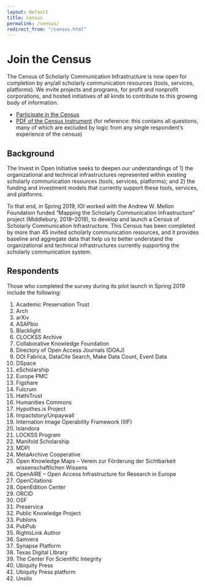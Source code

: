 ```yaml
---
layout: default
title: Census
permalink: /census/
redirect_from: "/census.html"
---
```


# Join the Census
The Census of Scholarly Communication Infrastructure is now open for completion by any/all scholarly communication resources (tools, services, platforms). We invite projects and programs, for profit and nonprofit corporations, and hosted initiatives of all kinds to contribute to this growing body of information.
* [Participate in the Census](https://www.surveymonkey.com/r/Census2019)
* [PDF of the Census Instrument](https://educopia.org/wp-content/uploads/2019/05/Census_2019_Open05132019.pdf) (for reference: this contains all questions, many of which are excluded by logic from any single respondent’s experience of the census)

## Background
The Invest in Open Initiative seeks to deepen our understandings of 1) the organizational and technical infrastructures represented within existing scholarly communication resources (tools, services, platforms); and 2) the funding and investment models that currently support these tools, services, and platforms.

To that end, in Spring 2019, IOI worked with the Andrew W. Mellon Foundation funded “Mapping the Scholarly Communication Infrastructure” project (Middlebury, 2018&ndash;2019), to develop and launch a Census of Scholarly Communication Infrastructure. This Census has been completed by more than 45 invited scholarly communication resources, and it provides baseline and aggregate data that help us to better understand the organizational and technical infrastructures currently supporting the scholarly communication system.

## Respondents
Those who completed the survey during its pilot launch in Spring 2019 include the following:
1. Academic Preservation Trust
1. Arch
1. arXiv
1. ASAPbio
1. Blacklight
1. CLOCKSS Archive
1. Collaborative Knowledge Foundation
1. Directory of Open Access Journals (DOAJ)
1. DOI Fabrica, DataCite Search, Make Data Count, Event Data
1. DSpace
1. eScholarship
1. Europe PMC
1. Figshare
1. Fulcrum
1. HathiTrust
1. Humanities Commons
1. Hypothes.is Project
1. Impactstory/Unpaywall
1. Internation Image Operability Framework (IIIF)
1. Islandora
1. LOCKSS Program
1. Manifold Scholarship
1. MDPI
1. MetaArchive Cooperative
1. Open Knowledge Maps – Verein zur Förderung der Sichtbarkeit wissenschaftlichen Wissens
1. OpenAIRE – Open Access Infrastructure for Research in Europe
1. OpenCitations
1. OpenEdition Center
1. ORCID
1. OSF
1. Preservica
1. Public Knowledge Project
1. Publons
1. PubPub
1. RightsLink Author
1. Samvera
1. Synapse Platform
1. Texas Digital LIbrary
1. The Center For Scientific Integrity
1. Ubiquity Press
1. Ubiquity Press platform
1. Unsilo
